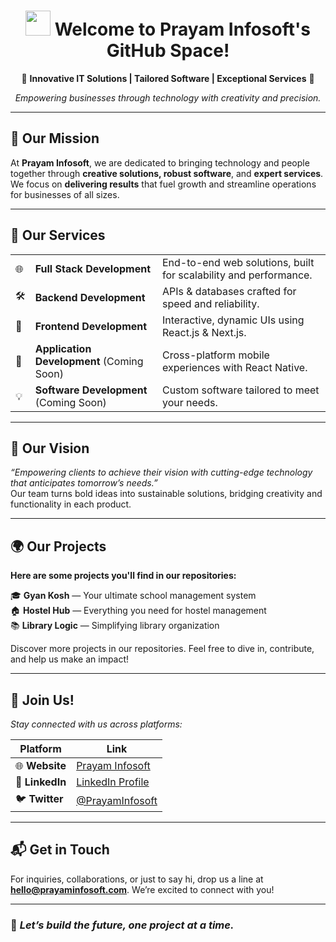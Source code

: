 <div align="center">

# <img src="https://media.giphy.com/media/hvRJCLFzcasrR4ia7z/giphy.gif" width="40px" height="40px"> **Welcome to Prayam Infosoft's GitHub Space!**

</div>

<div align="center">

🚀 **Innovative IT Solutions | Tailored Software | Exceptional Services** 🚀

*Empowering businesses through technology with creativity and precision.*

</div>

---

## 🌟 **Our Mission**

At **Prayam Infosoft**, we are dedicated to bringing technology and people together through **creative solutions, robust software**, and **expert services**.  
We focus on **delivering results** that fuel growth and streamline operations for businesses of all sizes.

---

## 💼 **Our Services**

<table>
  <tr>
    <td>🌐</td>
    <td><strong>Full Stack Development</strong></td>
    <td>End-to-end web solutions, built for scalability and performance.</td>
  </tr>
  <tr>
    <td>🛠️</td>
    <td><strong>Backend Development</strong></td>
    <td>APIs & databases crafted for speed and reliability.</td>
  </tr>
  <tr>
    <td>🎨</td>
    <td><strong>Frontend Development</strong></td>
    <td>Interactive, dynamic UIs using React.js & Next.js.</td>
  </tr>
  <tr>
    <td>📱</td>
    <td><strong>Application Development</strong> (Coming Soon)</td>
    <td>Cross-platform mobile experiences with React Native.</td>
  </tr>
  <tr>
    <td>💡</td>
    <td><strong>Software Development</strong> (Coming Soon)</td>
    <td>Custom software tailored to meet your needs.</td>
  </tr>
</table>

---

## 🧩 **Our Vision**

*“Empowering clients to achieve their vision with cutting-edge technology that anticipates tomorrow’s needs.”*  
Our team turns bold ideas into sustainable solutions, bridging creativity and functionality in each product.

---

## 🌍 **Our Projects**

**Here are some projects you'll find in our repositories:**

🎓 **Gyan Kosh** — Your ultimate school management system  
🏠 **Hostel Hub** — Everything you need for hostel management  
📚 **Library Logic** — Simplifying library organization  

Discover more projects in our repositories. Feel free to dive in, contribute, and help us make an impact!

---

## 🤝 **Join Us!**

*Stay connected with us across platforms:*

| Platform       | Link                            |
|----------------|---------------------------------|
| 🌐 **Website** | [Prayam Infosoft](#)            |
| 💼 **LinkedIn**| [LinkedIn Profile](#)           |
| 🐦 **Twitter** | [@PrayamInfosoft](#)            |

---

## 📬 **Get in Touch**

For inquiries, collaborations, or just to say hi, drop us a line at **hello@prayaminfosoft.com**. We’re excited to connect with you!

---

### 🌟 *Let’s build the future, one project at a time.*
